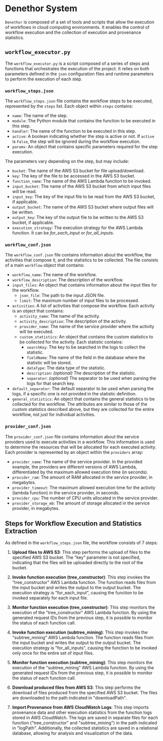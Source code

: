 # Denethor System

`Denethor` is composed of a set of tools and scripts that allow the execution of workflows in cloud computing environments. It enables the control of workflow execution and the collection of execution and provenance statistics.

## `workflow_executor.py`

The `workflow_executor.py` is a script composed of a series of steps and functions that orchestrates the execution of the project. It relies on both parameters defined in the `json` configuration files and runtime parameters to perform the execution of each step.

### `workflow_steps.json`

The `workflow_steps.json` file contains the workflow steps to be executed, represented by the `steps` list. Each object within `steps` contains:

- `name`: The name of the step.
- `module`: The Python module that contains the function to be executed in this step.
- `handler`: The name of the function to be executed in this step.
- `active`: A boolean indicating whether the step is active or not. If `active` is `False`, the step will be ignored during the workflow execution.
- `params`: An object that contains specific parameters required for the step execution.

The parameters vary depending on the step, but may include:

- `bucket`: The name of the AWS S3 bucket for file upload/download.
- `key`: The key of the file to be accessed in the AWS S3 bucket.
- `function_name`: The name of the AWS Lambda function to be invoked.
- `input_bucket`: The name of the AWS S3 bucket from which input files will be read.
- `input_key`: The key of the input file to be read from the AWS S3 bucket, if applicable.
- `output_bucket`: The name of the AWS S3 bucket where output files will be written.
- `output_key`: The key of the output file to be written to the AWS S3 bucket, if applicable.
- `execution_strategy`: The execution strategy for the AWS Lambda function. It can be *for_each_input* or *for_all_inputs*.

### `workflow_conf.json`

The `workflow_conf.json` file contains information about the workflow, the activities that compose it, and the statistics to be collected. The file consists of a main `workflow` object that contains:

- `workflow_name`: The name of the workflow.
- `workflow_description`: The description of the workflow.
- `input_files`: An object that contains information about the input files for the workflow.
  - `json_file`: The path to the input JSON file.
  - `limit`: The maximum number of input files to be processed.
- `activities`: A list of activities that compose the workflow. Each activity is an object that contains:
  - `activity_name`: The name of the activity.
  - `activity_description`: The description of the activity.
  - `provider_name`: The name of the service provider where the activity will be executed.
  - `custom_statistics`: An object that contains the custom statistics to be collected for the activity. Each statistic contains:
    - `searchKey`: The key to be searched in the logs to collect the statistic.
    - `fieldName`: The name of the field in the database where the statistic will be stored.
    - `dataType`: The data type of the statistic.
    - `description`: *(optional)* The description of the statistic.
    - `separator`: *(optional)* The separator to be used when parsing the logs for that search key.
- `default_separator`: The default separator to be used when parsing the logs, if a specific one is not provided in the statistic definition.
- `general_statistics`: An object that contains the general statistics to be collected for the workflow. The attributes are similar to those of the custom statistics described above, but they are collected for the entire workflow, not just for individual activities.

### `provider_conf.json`

The `provider_conf.json` file contains information about the service providers used to execute activities in a workflow. This information is used to determine the resources that will be allocated for each executed activity. Each provider is represented by an object within the `providers` array:

- `provider_name`: The name of the service provider. In the provided example, the providers are different versions of AWS Lambda, differentiated by the maximum allowed execution time (in seconds).
- `provider_ram`: The amount of RAM allocated in the service provider, in megabytes.
- `provider_timeout`: The maximum allowed execution time for the activity (lambda function) in the service provider, in seconds.
- `provider_cpu`: The number of CPU units allocated in the service provider.
- `provider_storage_mb`: The amount of storage allocated in the service provider, in megabytes.

## Steps for Workflow Execution and Statistics Extraction

As defined in the `workflow_steps.json` file, the workflow consists of 7 steps:

1. **Upload files to AWS S3**: This step performs the upload of files to the specified AWS S3 bucket. The "key" parameter is not specified, indicating that the files will be uploaded directly to the root of the bucket.

2. **Invoke function execution (tree_constructor)**: This step invokes the "tree_constructor" AWS Lambda function. The function reads files from the input bucket and writes the output to the output bucket. The execution strategy is "for_each_input", causing the function to be invoked separately for each input file.

3. **Monitor function execution (tree_constructor)**: This step monitors the execution of the "tree_constructor" AWS Lambda function. By using the generated request IDs from the previous step, it is possible to monitor the status of each function call.

4. **Invoke function execution (subtree_mining)**: This step invokes the "subtree_mining" AWS Lambda function. The function reads files from the input bucket and writes the output to the output bucket. The execution strategy is "for_all_inputs", causing the function to be invoked only once for the entire set of input files.

5. **Monitor function execution (subtree_mining)**: This step monitors the execution of the "subtree_mining" AWS Lambda function. By using the generated request IDs from the previous step, it is possible to monitor the status of each function call.

6. **Download produced files from AWS S3**: This step performs the download of files produced from the specified AWS S3 bucket. The files are downloaded to the path indicated in "downloadPath".

7. **Import Provenance from AWS CloudWatch Logs**: This step imports provenance data and other execution statistics from the function logs stored in AWS CloudWatch. The logs are saved in separate files for each function ("tree_constructor" and "subtree_mining") in the path indicated in "logPath". Additionally, the collected statistics are saved in a relational database, allowing for analysis and visualization of the data.
